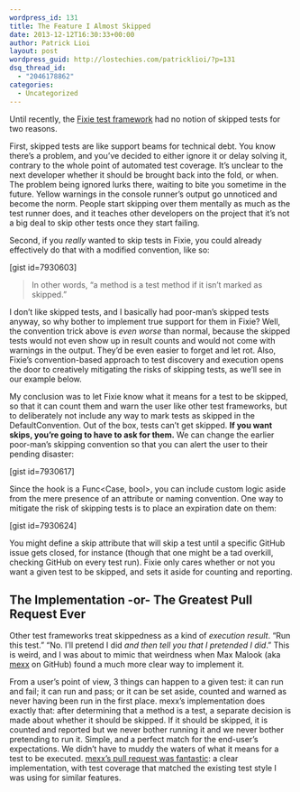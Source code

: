 ```yaml
---
wordpress_id: 131
title: The Feature I Almost Skipped
date: 2013-12-12T16:30:33+00:00
author: Patrick Lioi
layout: post
wordpress_guid: http://lostechies.com/patricklioi/?p=131
dsq_thread_id:
  - "2046178862"
categories:
  - Uncategorized
---
```

Until recently, the [Fixie test framework](https://github.com/plioi/fixie) had no notion of skipped tests for two reasons.

First, skipped tests are like support beams for technical debt. You know there&#8217;s a problem, and you&#8217;ve decided to either ignore it or delay solving it, contrary to the whole point of automated test coverage. It&#8217;s unclear to the next developer whether it should be brought back into the fold, or when. The problem being ignored lurks there, waiting to bite you sometime in the future. Yellow warnings in the console runner&#8217;s output go unnoticed and become the norm. People start skipping over them mentally as much as the test runner does, and it teaches other developers on the project that it&#8217;s not a big deal to skip other tests once they start failing.

Second, if you _really_ wanted to skip tests in Fixie, you could already effectively do that with a modified convention, like so:

[gist id=7930603]

> In other words, &#8220;a method is a test method if it isn&#8217;t marked as skipped.&#8221;

I don&#8217;t like skipped tests, and I basically had poor-man&#8217;s skipped tests anyway, so why bother to implement true support for them in Fixie? Well, the convention trick above is _even worse_ than normal, because the skipped tests would not even show up in result counts and would not come with warnings in the output. They&#8217;d be even easier to forget and let rot. Also, Fixie&#8217;s convention-based approach to test discovery and execution opens the door to creatively mitigating the risks of skipping tests, as we&#8217;ll see in our example below.

My conclusion was to let Fixie know what it means for a test to be skipped, so that it can count them and warn the user like other test frameworks, but to deliberately not include any way to mark tests as skipped in the DefaultConvention. Out of the box, tests can&#8217;t get skipped. **If you want skips, you&#8217;re going to have to ask for them.** We can change the earlier poor-man&#8217;s skipping convention so that you can alert the user to their pending disaster:

[gist id=7930617]

Since the hook is a Func<Case, bool>, you can include custom logic aside from the mere presence of an attribute or naming convention. One way to mitigate the risk of skipping tests is to place an expiration date on them:

[gist id=7930624]

You might define a skip attribute that will skip a test until a specific GitHub issue gets closed, for instance (though that one might be a tad overkill, checking GitHub on every test run). Fixie only cares whether or not you want a given test to be skipped, and sets it aside for counting and reporting.

## The Implementation -or- The Greatest Pull Request Ever

Other test frameworks treat skippedness as a kind of _execution result_. &#8220;Run this test.&#8221; &#8220;No. I&#8217;ll pretend I did _and then tell you that I pretended I did_.&#8221; This is weird, and I was about to mimic that weirdness when Max Malook (aka [mexx](https://github.com/mexx) on GitHub) found a much more clear way to implement it.

From a user&#8217;s point of view, 3 things can happen to a given test: it can run and fail; it can run and pass; or it can be set aside, counted and warned as never having been run in the first place. mexx&#8217;s implementation does exactly that: after determining that a method is a test, a separate decision is made about whether it should be skipped. If it should be skipped, it is counted and reported but we never bother running it and we never bother pretending to run it. Simple, and a perfect match for the end-user&#8217;s expectations. We didn&#8217;t have to muddy the waters of what it means for a test to be executed. [mexx&#8217;s pull request was fantastic](https://github.com/plioi/fixie/pull/24/files): a clear implementation, with test coverage that matched the existing test style I was using for similar features.